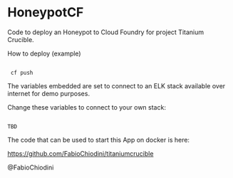 # HoneypotCF
Code to deploy an Honeypot to Cloud Foundry for project Titanium Crucible.

How to deploy (example)

```

 cf push

 ```

The variables embedded are set to connect to an ELK stack available over internet for demo purposes.

Change these variables to connect to your own stack:

```

TBD

 ```

The code that can be used to start this App on docker is here:

https://github.com/FabioChiodini/titaniumcrucible


@FabioChiodini
